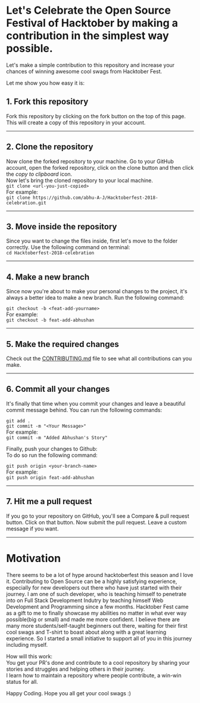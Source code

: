 
# Let's Celebrate the Open Source Festival of Hacktober by making a contribution in the simplest way possible.

Let's make a simple contribution to this repository and increase your chances of winning awesome cool swags from Hacktober Fest.

Let me show you how easy it is:

## 1. Fork this repository

Fork this repository by clicking on the fork button on the top of this page.
This will create a copy of this repository in your account.

------

## 2. Clone the repository

Now clone the forked repository to your machine. Go to your GitHub account, open the forked repository, click on the clone button and then click the *copy to clipboard* icon.  
Now let's bring the cloned repository to your local machine.  
``` git clone <url-you-just-copied> ```  
For example:  
``` git clone https://github.com/abhu-A-J/Hacktoberfest-2018-celebration.git ```

------

## 3. Move inside the repository 
Since you want to change the files inside, first let's move to the folder correctly. Use the following command on terminal:  
``` cd Hacktoberfest-2018-celebration ```

------


## 4. Make a new branch 
Since now you're about to make your personal changes to the project, it's always a better idea to make a new branch. Run the following command:  

``` git checkout -b <feat-add-yourname> ```  
For example:  
``` git checkout -b feat-add-abhushan ```

-----

## 5. Make the required changes
Check out the [CONTRIBUTING.md](/CONTRIBUTING.md) file to see what all contributions can you make. 


----

## 6. Commit all your changes
It's finally that time when you commit your changes and leave a beautiful commit message behind. You can run the following commands:

``` git add . ```    
``` git commit -m "<Your Message>" ```  
For example:  
``` git commit -m "Added Abhushan's Story" ```  

Finally, push your changes to Github:  
To do so run the following command:

``` git push origin <your-branch-name> ```  
For example:  
``` git push origin feat-add-abhushan ```

-----

## 7. Hit me a pull request

If you go to your repository on GitHub, you'll see a Compare & pull request button. Click on that button.
Now submit the pull request. Leave a custom message if you want.

-----

# Motivation
There seems to be a lot of hype around hacktoberfest this season and I love it. Contributing to Open Source can be a highly satisfying experience, especially for new developers out there who have just started with their journey. I am one of such developer, who is teaching himself to penetrate into  on Full Stack Development Indutry by teaching himself Web Development and Programming since a few months. Hacktober Fest came as a gift  to me to finally showcase my abilities no matter in what ever way possible(big or small) and made me more confident.
I believe there are many more students/self-taught beginners out there, waiting for their first cool swags and T-shirt to boast about along with a great learning experience. So I started a small initiative to support all of you in this journey including myself.  

How will this work:  
You get your PR's done and contribute to a cool repository by sharing your stories and struggles and helping others in their journey.  
I learn how to maintain a repository where people contribute, a win-win status for all.

Happy Coding. Hope you all get your cool swags :) 
